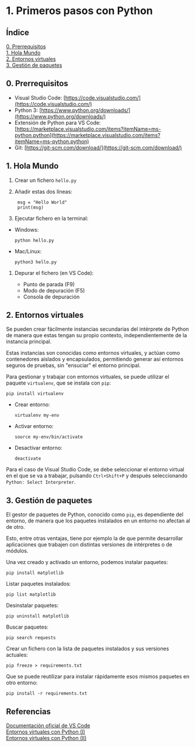 # 1. Primeros pasos con Python

## Índice

[0. Prerrequisitos](#0-prerrequisitos)  
[1. Hola Mundo](#1-hola-mundo)  
[2. Entornos virtuales](#2-entornos-virtuales)  
[3. Gestión de paquetes](#3-gestión-de-paquetes)

## 0. Prerrequisitos

- Visual Studio Code: [https://code.visualstudio.com/](https://code.visualstudio.com/)
- Python 3: [https://www.python.org/downloads/](https://www.python.org/downloads/)
- Extensión de Python para VS Code: [https://marketplace.visualstudio.com/items?itemName=ms-python.python](https://marketplace.visualstudio.com/items?itemName=ms-python.python)
- Git: [https://git-scm.com/download/](https://git-scm.com/download/)

## 1. Hola Mundo

1. Crear un fichero `hello.py`
2. Añadir estas dos líneas:

        msg = "Hello World"
        print(msg)

3. Ejecutar fichero en la terminal:

- Windows:

      python hello.py

- Mac/Linux:

      python3 hello.py

1. Depurar el fichero (en VS Code):

   - Punto de parada (F9)
   - Modo de depuración (F5)
   - Consola de depuración

## 2. Entornos virtuales

Se pueden crear fácilmente instancias secundarias del intérprete de Python de manera que estas tengan su propio contexto, independientemente de la instancia principal.

Estas instancias son conocidas como entornos virtuales, y actúan como contenedores aislados y encapsulados, permitiendo generar así entornos seguros de pruebas, sin "ensuciar" el entorno principal.

Para gestionar y trabajar con entornos virtuales, se puede utilizar el paquete `virtualenv`, que se instala con `pip`:

    pip install virtualenv

  - Crear entorno:
  
        virtualenv my-env

  - Activar entorno:
  
        source my-env/bin/activate

  - Desactivar entorno:
  
        deactivate

Para el caso de Visual Studio Code, se debe seleccionar el entorno virtual en el que se va a trabajar, pulsando `Ctrl+Shift+P` y después seleccionando `Python: Select Interpreter`.

## 3. Gestión de paquetes

El gestor de paquetes de Python, conocido como `pip`, es dependiente del entorno, de manera que los paquetes instalados en un entorno no afectan al de otro.

Esto, entre otras ventajas, tiene por ejemplo la de que permite desarrollar aplicaciones que trabajen con distintas versiones de intérpretes o de módulos.

Una vez creado y activado un entorno, podemos instalar paquetes:

    pip install matplotlib

Listar paquetes instalados:

    pip list matplotlib

Desinstalar paquetes:

    pip uninstall matplotlib

Buscar paquetes:

    pip search requests

Crear un fichero con la lista de paquetes instalados y sus versiones actuales:

    pip freeze > requirements.txt

Que se puede reutilizar para instalar rápidamente esos mismos paquetes en otro entorno:

    pip install -r requirements.txt

## Referencias

[Documentación oficial de VS Code](https://code.visualstudio.com/docs/python/python-tutorial#_install-and-use-packages)  
[Entornos virtuales con Python (I)](https://openwebinars.net/blog/entornos-de-desarrollo-virtuales-con-python3/)  
[Entornos virtuales con Python (II)](https://code.tutsplus.com/es/tutorials/understanding-virtual-environments-in-python--cms-28272)